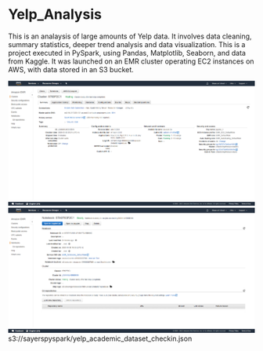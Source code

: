 # Yelp_Analysis

This is an analaysis of large amounts of Yelp data. It involves data cleaning, summary statistics, deeper trend analysis and data visualization. This is a project executed in PySpark, using Pandas, Matplotlib, Seaborn, and data from Kaggle. It was launched on an EMR cluster operating EC2 instances on AWS, with data stored in an S3 bucket. 

![Image of Cluster state](https://github.com/SimulacraAtTanagra/Yelp_Analysis/blob/master/clusterstate.png?raw=true)
![Image of Notebook state](https://github.com/SimulacraAtTanagra/Yelp_Analysis/blob/master/notebookstate.png?raw=true)
s3://sayerspyspark/yelp_academic_dataset_checkin.json
